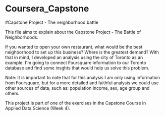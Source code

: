 # Coursera_Capstone
#Capstone Project - The neighborhood battle

This file aims to explain about the Capstone Project - The Battle of Neighborhoods.

If you wanted to open your own restaurant, what would be the best neighborhood to set up this business? Where is the greatest demand? With that in mind, I developed an analysis using the city of Toronto as an example. I'm going to connect Foursquare information to our Toronto database and find some insghts that would help us solve this problem.

Note: It is important to note that for this analysis I am only using information from Foursquare, but for a more detailed and faithful analysis we could use other sources of data, such as: population income, sex, age group and others.

This project is part of one of the exercises in the Capstone Course in Applied Data Science (Week 4).
